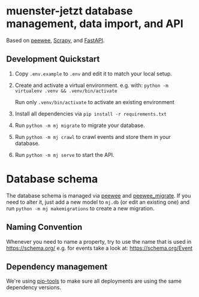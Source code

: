 # muenster-jetzt database management, data import, and API

Based on [peewee](https://peewee-orm.com/), [Scrapy](https://scrapy.org/), and
[FastAPI](https://fastapi.tiangolo.com/).


## Development Quickstart

1. Copy `.env.example` to `.env` and edit it to match your local setup.
2. Create and activate a virtual environment. e.g. with: `python -m virtualenv .venv && .venv/bin/activate`
   
   Run only `.venv/bin/activate` to activate an existing environment

3. Install all dependencies via `pip install -r requirements.txt`
4. Run `python -m mj migrate` to migrate your database.
5. Run `python -m mj crawl` to crawl events and store them in your database.
6. Run `python -m mj serve` to start the API.


# Database schema

The database schema is managed via [peewee](https://peewee-orm.com/) and [peewee_migrate](https://github.com/klen/peewee_migrate/). If you need to alter it, just add a new model to `mj.db` (or edit an existing one) and run `python -m mj makemigrations` to create a new migration.


## Naming Convention

Whenever you need to name a property, try to use the name that is used in https://schema.org/ e.g. for events take a look at: https://schema.org/Event


## Dependency management

We're using [pip-tools](https://github.com/jazzband/pip-tools) to make sure all deployments are using the same dependency versions.
